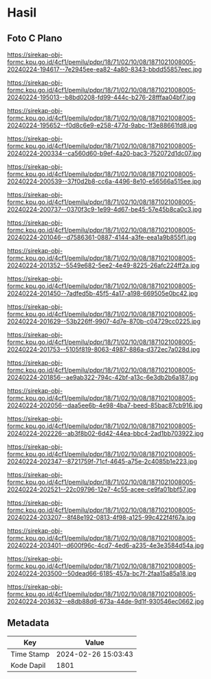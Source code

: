 # Hasil

## Foto C Plano

https://sirekap-obj-formc.kpu.go.id/4cf1/pemilu/pdpr/18/71/02/10/08/1871021008005-20240224-194617--7e2945ee-ea82-4a80-8343-bbdd55857eec.jpg

https://sirekap-obj-formc.kpu.go.id/4cf1/pemilu/pdpr/18/71/02/10/08/1871021008005-20240224-195013--b8bd0208-fd99-444c-b276-28fffaa04bf7.jpg

https://sirekap-obj-formc.kpu.go.id/4cf1/pemilu/pdpr/18/71/02/10/08/1871021008005-20240224-195652--f0d8c6e9-e258-477d-9abc-1f3e88661fd8.jpg

https://sirekap-obj-formc.kpu.go.id/4cf1/pemilu/pdpr/18/71/02/10/08/1871021008005-20240224-200334--ca560d60-b9ef-4a20-bac3-752072d1dc07.jpg

https://sirekap-obj-formc.kpu.go.id/4cf1/pemilu/pdpr/18/71/02/10/08/1871021008005-20240224-200539--37f0d2b8-cc6a-4496-8e10-e56566a515ee.jpg

https://sirekap-obj-formc.kpu.go.id/4cf1/pemilu/pdpr/18/71/02/10/08/1871021008005-20240224-200737--0370f3c9-1e99-4d67-be45-57e45b8ca0c3.jpg

https://sirekap-obj-formc.kpu.go.id/4cf1/pemilu/pdpr/18/71/02/10/08/1871021008005-20240224-201046--d7586361-0887-4144-a3fe-eea1a9b855f1.jpg

https://sirekap-obj-formc.kpu.go.id/4cf1/pemilu/pdpr/18/71/02/10/08/1871021008005-20240224-201352--5549e682-5ee2-4e49-8225-26afc224ff2a.jpg

https://sirekap-obj-formc.kpu.go.id/4cf1/pemilu/pdpr/18/71/02/10/08/1871021008005-20240224-201450--7adfed5b-45f5-4a17-a198-669505e0bc42.jpg

https://sirekap-obj-formc.kpu.go.id/4cf1/pemilu/pdpr/18/71/02/10/08/1871021008005-20240224-201629--53b226ff-9907-4d7e-870b-c04729cc0225.jpg

https://sirekap-obj-formc.kpu.go.id/4cf1/pemilu/pdpr/18/71/02/10/08/1871021008005-20240224-201753--5105f819-8063-4987-886a-d372ec7a028d.jpg

https://sirekap-obj-formc.kpu.go.id/4cf1/pemilu/pdpr/18/71/02/10/08/1871021008005-20240224-201856--ae9ab322-794c-42bf-a13c-6e3db2b6a187.jpg

https://sirekap-obj-formc.kpu.go.id/4cf1/pemilu/pdpr/18/71/02/10/08/1871021008005-20240224-202056--daa5ee6b-4e98-4ba7-beed-85bac87cb916.jpg

https://sirekap-obj-formc.kpu.go.id/4cf1/pemilu/pdpr/18/71/02/10/08/1871021008005-20240224-202226--ab3f8b02-6d42-44ea-bbc4-2ad1bb703922.jpg

https://sirekap-obj-formc.kpu.go.id/4cf1/pemilu/pdpr/18/71/02/10/08/1871021008005-20240224-202347--8721759f-71cf-4645-a75e-2c4085b1e223.jpg

https://sirekap-obj-formc.kpu.go.id/4cf1/pemilu/pdpr/18/71/02/10/08/1871021008005-20240224-202521--22c09796-12e7-4c55-acee-ce9fa01bbf57.jpg

https://sirekap-obj-formc.kpu.go.id/4cf1/pemilu/pdpr/18/71/02/10/08/1871021008005-20240224-203207--8f48e192-0813-4f98-a125-99c422f4f67a.jpg

https://sirekap-obj-formc.kpu.go.id/4cf1/pemilu/pdpr/18/71/02/10/08/1871021008005-20240224-203401--d600f96c-4cd7-4ed6-a235-4e3e3584d54a.jpg

https://sirekap-obj-formc.kpu.go.id/4cf1/pemilu/pdpr/18/71/02/10/08/1871021008005-20240224-203500--50dead66-6185-457a-bc7f-2faa15a85a18.jpg

https://sirekap-obj-formc.kpu.go.id/4cf1/pemilu/pdpr/18/71/02/10/08/1871021008005-20240224-203632--e8db88d6-673a-44de-9d1f-930546ec0662.jpg


## Metadata

| Key        | Value               |
| ---------- | ------------------- |
| Time Stamp | 2024-02-26 15:03:43 |
| Kode Dapil | 1801                |



